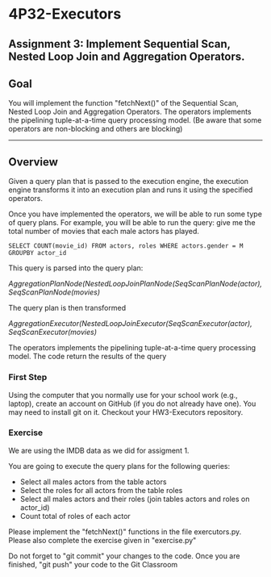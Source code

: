# 4P32-Executors

 Assignment 3: Implement Sequential Scan, Nested Loop Join and Aggregation Operators.
---
## Goal

You will implement the function "fetchNext()" of the Sequential Scan, Nested Loop Join and Aggregation Operators.
The operators implements the pipelining tuple-at-a-time query processing model. (Be aware that some operators are non-blocking and others are blocking)

---
## Overview

Given a query plan that is passed to the execution engine, the execution engine transforms it into an execution plan and runs it using the specified operators.

Once you have implemented the operators, we will be able to run some type of query plans. For example, you will be able to run the query: give me the total number of movies that each male actors has played.

`SELECT COUNT(movie_id)
FROM actors, roles
WHERE actors.gender = M
GROUPBY actor_id`


This query is parsed into the query plan:

*AggregationPlanNode(NestedLoopJoinPlanNode(SeqScanPlanNode(actor), SeqScanPlanNode(movies)*


The query plan is then transformed

*AggregationExecutor(NestedLoopJoinExecutor(SeqScanExecutor(actor), SeqScanExecutor(movies)*

The operators implements the pipelining tuple-at-a-time query processing model.
The code return the results of the query

### First Step

Using the computer that you normally use for your school work (e.g., laptop), create an account on GitHub (if you do not already have one).  You may need to install git on it. Checkout your HW3-Executors repository. 

### Exercise

We are using the IMDB data as we did for assigment 1.

You are going to execute the query plans for the following queries:
* Select all males actors from the table actors
* Select the roles for all actors from the table roles
* Select all males actors and their roles (join tables actors and roles on actor_id)
* Count total of roles of each actor


Please implement the "fetchNext()" functions in the file exercutors.py. Please also complete the exercise given in "exercise.py"

Do not forget to "git commit" your changes to the code. Once you are finished, "git push" your code to the Git Classroom
